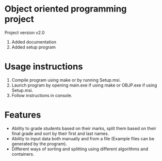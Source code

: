 # Object oriented programming project
Project version v2.0
1. Added documentation
2. Added setup program

# Usage instructions
1. Compile program using make or by running Setup.msi.
2. Launch program by opening main.exe if using make or OBJP.exe if using Setup.msi.
3. Follow instructions in console.

# Features
* Ability to grade students based on their marks, split them based on their final grade and sort by their first and last names.
* Ability to input data both manually and from a file (Example files can be generated by the program).
* Different ways of sorting and splitting using different algorithms and containers.
